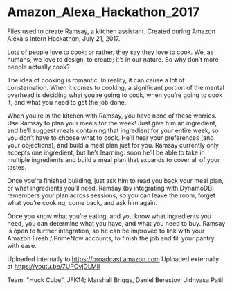 # Amazon_Alexa_Hackathon_2017
Files used to create Ramsay, a kitchen assistant. Created during Amazon Alexa's Intern Hackathon, July 21, 2017.

Lots of people love to cook; or rather, they say they love to cook. We, as humans, we love to design, to create; 
it’s in our nature. So why don’t more people actually cook?


The idea of cooking is romantic. In reality, it can cause a lot of consternation. When it comes to cooking, 
a significant portion of the mental overhead is deciding what you’re going to cook, when you’re going to cook it, 
and what you need to get the job done.


When you’re in the kitchen with Ramsay, you have none of these worries. Use Ramsay to plan your meals for the week! 
Just give him an ingredient, and he’ll suggest meals containing that ingredient for your entire week, so you don’t have
to choose what to cook. He’ll hear your preferences (and your objections), and build a meal plan just for you. 
Ramsay currently only accepts one ingredient, but he’s learning: soon he’ll be able to take in multiple ingredients
and build a meal plan that expands to cover all of your tastes.


Once you’re finished building, just ask him to read you back your meal plan, or what ingredients you’ll need. 
Ramsay (by integrating with DynamoDB) remembers your plan across sessions, so you can leave the room, forget what 
you’re cooking, come back, and ask him again.


Once you know what you’re eating, and you know what ingredients you need, you can determine what you have, and
what you need to buy. Ramsay is open to further integration, so he can be improved to link with your Amazon Fresh / 
PrimeNow accounts, to finish the job and fill your pantry with ease.

Uploaded internally to https://broadcast.amazon.com
Uploaded externally at https://youtu.be/7UPOvjDLMlI

Team: "Huck Cube", JFK14; Marshall Briggs, Daniel Berestov, Jidnyasa Patil
